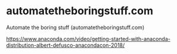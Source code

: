 # automatetheboringstuff.com
Automate the boring stuff (automatetheboringstuff.com)

https://www.anaconda.com/video/getting-started-with-anaconda-distribution-albert-defusco-anacondacon-2018/
